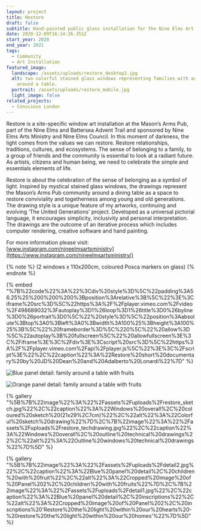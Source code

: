 ```yaml
---
layout: project
title: Restore
draft: false
subtitle: Hand-painted public glass installation for the Nine Elms Art Ministry
date: 2020-12-09T16:14:26.351Z
start_year: 2020
end_year: 2021
tags:
  - Community
  - Art Installation
featured_image:
  landscape: /assets/uploads/restore_desktop2.jpg
  alt: two colorful stained glass windows representing families with animals
    around a table.
  portrait: /assets/uploads/restore_mobile.jpg
  light_image: false
related_projects:
  - Conscious London
---
```

Restore is a site-specific window art installation at the Mason’s Arms Pub, part of the Nine Elms and Battersea Advent Trail and sponsored by Nine Elms Arts Ministry and Nine Elms Council. In this moment of darkness, the light comes from the values we can restore. Restore relationships, traditions, cultures, and ecosystems. The sense of belonging to a family, to a group of friends and the community is essential to look at a radiant future. As artists, citizens and human being, we need to celebrate the simple and essentials elements of life. 

Restore is about the celebration of the sense of belonging as a symbol of light. Inspired by mystical stained glass windows, the drawings represent the Mason’s Arms Pub community around a dining table as a space to restore conviviality and togetherness among young and old generations. The drawing style is a unique feature of my artworks, continuing and evolving ‘The United Generations’ project. Developed as a universal pictorial language, it encourages simplicity, inclusivity and personal interpretation. The drawings are the outcome of an iterative process which includes computer rendering, creative software and hand painting.

For more information please visit: [www.instagram.com/nineelmsartsministry](https://www.instagram.com/nineelmsartsministry/)

{% note %}
(2 windows x 110x200cm, coloured Posca markers on glass)
{% endnote %}

{% embed "%7B%22code%22%3A%22%3Cdiv%20style%3D%5C%22padding%3A56.25%25%200%200%200%3Bposition%3Arelative%3B%5C%22%3E%3Ciframe%20src%3D%5C%22https%3A%2F%2Fplayer.vimeo.com%2Fvideo%2F498689032%3Fautoplay%3D1%26loop%3D1%26title%3D0%26byline%3D0%26portrait%3D0%5C%22%20style%3D%5C%22position%3Aabsolute%3Btop%3A0%3Bleft%3A0%3Bwidth%3A100%25%3Bheight%3A100%25%3B%5C%22%20frameborder%3D%5C%220%5C%22%20allow%3D%5C%22autoplay%3B%20fullscreen%5C%22%20allowfullscreen%3E%3C%2Fiframe%3E%3C%2Fdiv%3E%3Cscript%20src%3D%5C%22https%3A%2F%2Fplayer.vimeo.com%2Fapi%2Fplayer.js%5C%22%3E%3C%2Fscript%3E%22%2C%22caption%22%3A%22Restore%20short%20documentary%20by%20JD%20Dean%20and%20Adalberto%20Lonardi%22%7D" %}

![Blue panel detail: family around a table with fruits](/assets/uploads/panel1.jpg "Colorful family around a table with fruits")

![Orange panel detail: family around a table with fruits](/assets/uploads/panel2.jpg "Colorful family around a table with fruits")

{% gallery "%5B%7B%22image%22%3A%22%2Fassets%2Fuploads%2Frestore_sketch.jpg%22%2C%22caption%22%3A%22Windows%20overall%2C%20coloured%20sketch%20(21x29%2C7cm)%22%2C%22alt%22%3A%22Colorful%20sketch%20drawing%22%7D%2C%7B%22image%22%3A%22%2Fassets%2Fuploads%2Frestore_techdrawing.jpg%22%2C%22caption%22%3A%22Windows%20overall%2C%20outline%20technical%20drawings%22%2C%22alt%22%3A%22Outline%20windows%20technical%20drawings%22%7D%5D" %}

{% gallery "%5B%7B%22image%22%3A%22%2Fassets%2Fuploads%2Fdetail2.jpg%22%2C%22caption%22%3A%22Blue%20panel%20detail%2C%20children%20with%20fruit%22%2C%22alt%22%3A%22Cropped%20image%20of%20Panel%202%2C%20children%20with%20fruits%22%7D%2C%7B%22image%22%3A%22%2Fassets%2Fuploads%2Fdetail1.jpg%22%2C%22caption%22%3A%22Blue%20panel%20detail%2C%20inscriptions%22%2C%22alt%22%3A%22Cropped%20image%20of%20Panel%202%2C%20inscriptions%20'Restore%20the%20light%20within%20our%20hearts%20-%20restore%20the%20light%20within%20our%20homes'%22%7D%5D" %}